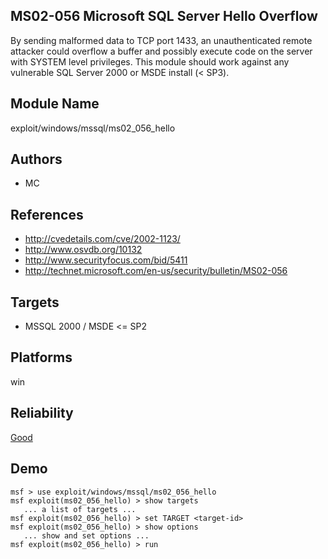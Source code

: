 ## MS02-056 Microsoft SQL Server Hello Overflow

By sending malformed data to TCP port 1433, an 
unauthenticated remote attacker could overflow a buffer and 
possibly execute code on the server with SYSTEM level 
privileges. This module should work against any vulnerable 
SQL Server 2000 or MSDE install (< SP3).


## Module Name
exploit/windows/mssql/ms02_056_hello

## Authors
* MC


## References
* http://cvedetails.com/cve/2002-1123/
* http://www.osvdb.org/10132
* http://www.securityfocus.com/bid/5411
* http://technet.microsoft.com/en-us/security/bulletin/MS02-056



## Targets
* MSSQL 2000 / MSDE <= SP2


## Platforms
win

## Reliability
[Good](https://github.com/rapid7/metasploit-framework/wiki/Exploit-Ranking)

## Demo

```
msf > use exploit/windows/mssql/ms02_056_hello
msf exploit(ms02_056_hello) > show targets
   ... a list of targets ...
msf exploit(ms02_056_hello) > set TARGET <target-id>
msf exploit(ms02_056_hello) > show options
   ... show and set options ...
msf exploit(ms02_056_hello) > run
```
    
    